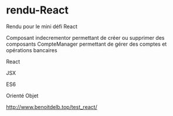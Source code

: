 # rendu-React

Rendu pour le mini défi React

Composant indecrementor permettant de créer ou supprimer des composants CompteManager permettant de gérer des comptes et opérations bancaires

React

JSX

ES6

Orienté Objet

http://www.benoitdelb.top/test_react/

